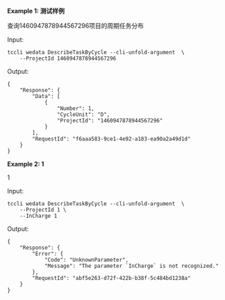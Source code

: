 **Example 1: 测试样例**

查询1460947878944567296项目的周期任务分布

Input: 

```
tccli wedata DescribeTaskByCycle --cli-unfold-argument  \
    --ProjectId 1460947878944567296
```

Output: 
```
{
    "Response": {
        "Data": [
            {
                "Number": 1,
                "CycleUnit": "D",
                "ProjectId": "1460947878944567296"
            }
        ],
        "RequestId": "f6aaa583-9ce1-4e92-a183-ea90a2a49d1d"
    }
}
```

**Example 2: 1**

1

Input: 

```
tccli wedata DescribeTaskByCycle --cli-unfold-argument  \
    --ProjectId 1 \
    --InCharge 1
```

Output: 
```
{
    "Response": {
        "Error": {
            "Code": "UnknownParameter",
            "Message": "The parameter `InCharge` is not recognized."
        },
        "RequestId": "abf5e263-d72f-422b-b38f-5c484bd1238a"
    }
}
```

